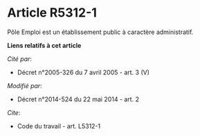 # Article R5312-1

Pôle Emploi est un établissement public à caractère administratif.

**Liens relatifs à cet article**

_Cité par_:

  - Décret n°2005-326 du 7 avril 2005 - art. 3 (V)

_Modifié par_:

  - Décret n°2014-524 du 22 mai 2014 - art. 2

_Cite_:

  - Code du travail - art. L5312-1
